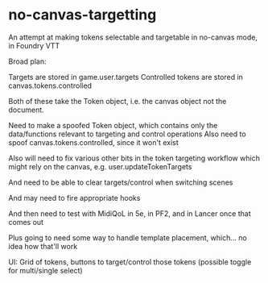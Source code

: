 # no-canvas-targetting
An attempt at making tokens selectable and targetable in no-canvas mode, in Foundry VTT

Broad plan:

Targets are stored in game.user.targets
Controlled tokens are stored in canvas.tokens.controlled

Both of these take the Token object, i.e. the canvas object not the document.

Need to make a spoofed Token object, which contains only the data/functions relevant to targeting and control operations
Also need to spoof canvas.tokens.controlled, since it won't exist

Also will need to fix various other bits in the token targeting workflow which might rely on the canvas, e.g. user.updateTokenTargets

And need to be able to clear targets/control when switching scenes

And may need to fire appropriate hooks

And then need to test with MidiQoL in 5e, in PF2, and in Lancer once that comes out

Plus going to need some way to handle template placement, which... no idea how that'll work

UI: Grid of tokens, buttons to target/control those tokens (possible toggle for multi/single select)
